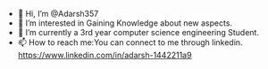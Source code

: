 - 👋 Hi, I’m @Adarsh357
- 👀 I’m interested in Gaining Knowledge about new aspects.
- 🌱 I’m currently a 3rd year computer science engineering Student.
- 📫 How to reach me:You can connect to me through linkedin.
   https://www.linkedin.com/in/adarsh-1442211a9
